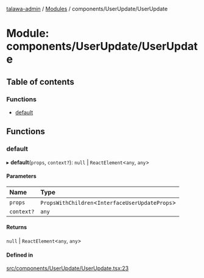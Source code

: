 [talawa-admin](../README.md) / [Modules](../modules.md) / components/UserUpdate/UserUpdate

# Module: components/UserUpdate/UserUpdate

## Table of contents

### Functions

- [default](components_UserUpdate_UserUpdate.md#default)

## Functions

### default

▸ **default**(`props`, `context?`): ``null`` \| `ReactElement`\<`any`, `any`\>

#### Parameters

| Name | Type |
| :------ | :------ |
| `props` | `PropsWithChildren`\<`InterfaceUserUpdateProps`\> |
| `context?` | `any` |

#### Returns

``null`` \| `ReactElement`\<`any`, `any`\>

#### Defined in

[src/components/UserUpdate/UserUpdate.tsx:23](https://github.com/PalisadoesFoundation/talawa-admin/blob/442d3d3/src/components/UserUpdate/UserUpdate.tsx#L23)

